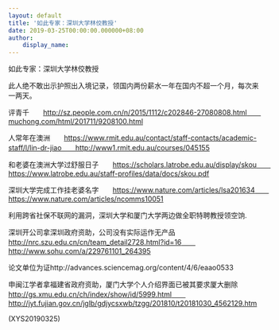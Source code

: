 ```yaml
---
layout: default
title: '如此专家：深圳大学林佼教授'
date: 2019-03-25T00:00:00.000000+08:00
author:
    display_name: 
---
```


如此专家：深圳大学林佼教授

此人绝不敢出示护照出入境记录，领国内两份薪水一年在国内不超一个月，每次来一两天。

评青千　　http://sz.people.com.cn/n/2015/1112/c202846-27080808.html　　muchong.com/html/201711/9208100.html

人常年在澳洲　　https://www.rmit.edu.au/contact/staff-contacts/academic-staff/l/lin-dr-jiao　　http://www1.rmit.edu.au/courses/045155

和老婆在澳洲大学过舒服日子　　https://scholars.latrobe.edu.au/display/skou　　https://www.latrobe.edu.au/staff-profiles/data/docs/skou.pdf

深圳大学完成工作挂老婆名字　　https://www.nature.com/articles/lsa201634　　https://www.nature.com/articles/ncomms10051

利用跨省社保不联网的漏洞，深圳大学和厦门大学两边做全职特聘教授领空饷.

深圳开公司拿深圳政府资助，公司没有实际运作无产品　　http://nrc.szu.edu.cn/cn/team_detail2728.html?id=16　　http://www.sohu.com/a/229761101_264395

论文单位为证http://advances.sciencemag.org/content/4/6/eaao0533

申闽江学者拿福建省政府资助，厦门大学个人介绍界面已被其要求厦大删除　　http://gs.xmu.edu.cn/ch/index/show/id/5999.html　　http://jyt.fujian.gov.cn/jglb/gdjycsxwb/tzgg/201810/t20181030_4562129.htm

(XYS20190325)

